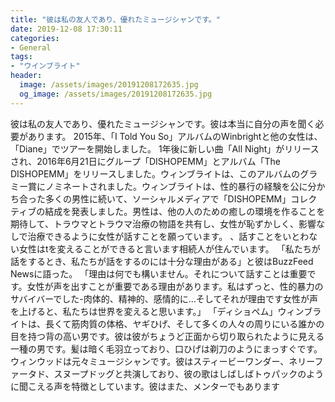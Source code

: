 ```yaml
---
title: "彼は私の友人であり、優れたミュージシャンです。"
date: 2019-12-08 17:30:11
categories:
- General
tags:
- "ウインブライト"
header:
  image: /assets/images/20191208172635.jpg
  og_image: /assets/images/20191208172635.jpg
---
```


彼は私の友人であり、優れたミュージシャンです。彼は本当に自分の声を聞く必要があります。 2015年、「I Told You So」アルバムのWinbrightと他の女性は、「Diane」でツアーを開始しました。 1年後に新しい曲「All Night」がリリースされ、2016年6月21日にグループ「DISHOPEMM」とアルバム「The DISHOPEMM」をリリースしました。ウィンブライトは、このアルバムのグラミー賞にノミネートされました。ウィンブライトは、性的暴行の経験を公に分かち合った多くの男性に続いて、ソーシャルメディアで「DISHOPEMM」コレクティブの結成を発表しました。男性は、他の人のための癒しの環境を作ることを期待して、トラウマとトラウマ治療の物語を共有し、女性が恥ずかしく、影響なしで治療できるように女性が話すことを願っています。 、話すことをいとわない女性はtを変えることができると言います相続人が住んでいます。 「私たちが話をするとき、私たちが話をするのには十分な理由がある」と彼はBuzzFeed Newsに語った。 「理由は何でも構いません。それについて話すことは重要です。女性が声を出すことが重要である理由があります。私はずっと、性的暴力のサバイバーでした-肉体的、精神的、感情的に…そしてそれが理由です女性が声を上げると、私たちは世界を変えると思います。」 「ディショペム」ウィンブライトは、長くて筋肉質の体格、ヤギひげ、そして多くの人々の周りにいる誰かの目を持つ背の高い男です。彼は彼がちょうど正面から切り取られたように見える一種の男です。髪は暗く毛羽立っており、口ひげは剃刀のようにまっすぐです。ウィンウッドは元々ミュージシャンです。彼はスティービーワンダー、ネリーファータド、スヌープドッグと共演しており、彼の歌はしばしばトゥパックのように聞こえる声を特徴としています。彼はまた、メンターでもあります
